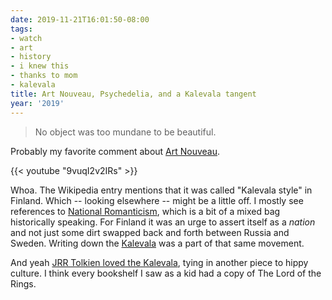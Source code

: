 ```yaml
---
date: 2019-11-21T16:01:50-08:00
tags:
- watch
- art
- history
- i knew this
- thanks to mom
- kalevala
title: Art Nouveau, Psychedelia, and a Kalevala tangent
year: '2019'
---
```


> No object was too mundane to be beautiful.

Probably my favorite comment about [Art Nouveau][].

{{< youtube "9vuqI2v2IRs" >}}

Whoa. The Wikipedia entry mentions that it was called "Kalevala style" in Finland. Which -- looking elsewhere
-- might be a little off. I mostly see references to [National Romanticism][], which is a bit of a mixed bag
historically speaking. For Finland it was an urge to assert itself as a _nation_ and not just some dirt swapped
back and forth between Russia and Sweden. Writing down the [Kalevala][] was a part of that same movement.

[Art Nouveau]: https://en.wikipedia.org/wiki/Art_Nouveau
[National Romanticism]: https://en.wikipedia.org/wiki/Romantic_nationalism
[Kalevala]: https://en.wikisource.org/wiki/The_Kalevala

And yeah [JRR Tolkien loved the Kalevala][], tying in another piece to hippy culture. I think every bookshelf
I saw as a kid had a copy of The Lord of the Rings.

[JRR Tolkien loved the Kalevala]: http://tolkiengateway.net/wiki/Kalevala

